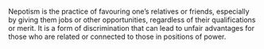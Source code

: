 Nepotism is the practice of favouring one’s relatives or friends, especially by giving them jobs or other opportunities, regardless of their qualifications or merit. It is a form of discrimination that can lead to unfair advantages for those who are related or connected to those in positions of power.
